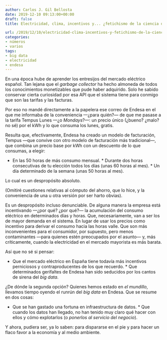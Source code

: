 ```yaml
---
author: Carlos J. Gil Bellosta
date: 2019-12-10 09:13:00+00:00
draft: false
title: Electricidad, clima, incentivos y... ¿fetichismo de la ciencia de datos?

url: /2019/12/10/electricidad-clima-incentivos-y-fetichismo-de-la-ciencia-de-datos/
categories:
- números
- varios
tags:
- big data
- electricidad
- endesa
---
```





En una época hube de aprender los entresijos del mercado eléctrico español. Tan lejana que el _garbage collector_ ha hecho almoneda de todos los conocimientos monetizables que pude haber adquirido. Solo he sabido conservar cierta curiosidad por esa API que el sistema tiene para conmigo que son las tarifas y las facturas.







Por eso no mandé directamente a la papelera ese correo de Endesa en el que me informaba de la conveniencia —¿para quién?— de que me pasase a la tarifa Tempus Lunes —¿o _Mondays_?—: un precio único (¿bueno? ¿malo? no sé) por el kWh y lo que consuma los lunes, gratis.







Resulta que, efectivamente, Endesa ha creado un modelo de facturación, Tempus —que convive con otro modelo de facturación más tradicional—, que combina un precio base por kWh con un descuento de lo que consumas, a elegir:





  * En las 50 horas de más consumo mensual.  * Durante dos horas consecutivas de tu elección todos los días (unas 60 horas al mes).  * Un día determinado de la semana (unas 50 horas al mes).





Lo cual es un despropósito absoluto.







(Omitiré cuestiones relativas al cómputo del ahorro, que lo hice, y la conveniencia de una u otra versión por ser harto obvias).







Es un despropósito incluso denunciable. De alguna manera la empresa está incentivando —¿por qué? ¿por qué?— la acumulación del consumo eléctrico en determinados días y horas. Que, necesariamente, van a ser los de mayor demanda en el sistema. En lugar de usar los precios como incentivo para derivar el consumo hacia las horas valle. Que son más inconvenientes para el consumidor, por supuesto, pero menos contaminantes —para quienes estén preocupados por el asunto— y, más críticamente, cuando la electricidad en el mercado mayorista es más barata.







Así que no sé si pensar:





  * Que el mercado eléctrico en España tiene todavía más incentivos perniciosos y contraproducentes de los que recuerdo.  * Que determinados gerifaltes de Endesa han sido seducidos por los cantos de sirena del _big data_.





¿De dónde la segunda opción? Quienes hemos estado en _el mundillo_, llevamos tiempo oyendo el runrún del _big data_ en Endesa. Que se resume en dos cosas:





  * Que se han gastado una fortuna en infraestructura de datos.  * Que cuando los datos han llegado, no han tenido muy claro qué hacer con ellos y cómo explotarlos (o _ponerlos al servicio del negocio_).





Y ahora, pudiera ser, ya lo saben: para dispararse en el pie y para hacer un flaco favor a la economía y al medio ambiente.



